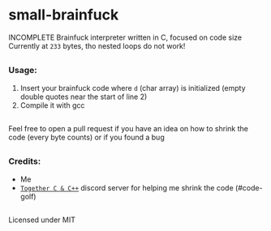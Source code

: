 # small-brainfuck
INCOMPLETE Brainfuck interpreter written in C, focused on code size  
Currently at ```233``` bytes, tho nested loops do not work!  
##
### Usage:
1. Insert your brainfuck code where ```d``` (char array) is initialized (empty double quotes near the start of line 2)
2. Compile it with gcc  
## 
Feel free to open a pull request if you have an idea on how to shrink the code (every byte counts) or if you found a bug  
##
### Credits:  
- Me  
- [```Together C & C++```](https://discord.gg/tccpp) discord server for helping me shrink the code (#code-golf)
##
Licensed under MIT  
